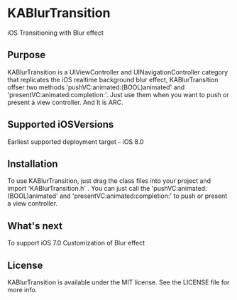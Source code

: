 # KABlurTransition
iOS Transitioning with Blur effect

Purpose
-----------

KABlurTransition is a UIViewController and UINavigationController category that replicates the iOS realtime background blur effect, KABlurTransition offser two methods 'pushVC:animated:(BOOL)animated' and 'presentVC:animated:completion:'. Just use them when you want to push or present a view controller. And It is ARC.

Supported iOSVersions
-------------------------
Earliest supported deployment target - iOS 8.0

Installation
---------------

To use KABlurTransition, just drag the class files into your project and import 'KABlurTransition.h' . You can just call the 'pushVC:animated:(BOOL)animated' and 'presentVC:animated:completion:' to push or present a view controller.

What's next
--------------------

To support iOS 7.0
Customization of Blur effect

License
---------------

KABlurTransition is available under the MIT license. See the LICENSE file for more info.
